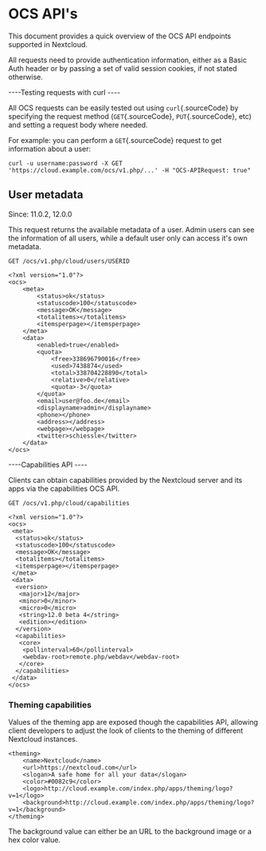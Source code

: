 OCS API's
=========

This document provides a quick overview of the OCS API endpoints
supported in Nextcloud.

All requests need to provide authentication information, either as a
Basic Auth header or by passing a set of valid session cookies, if not
stated otherwise.

----Testing requests with curl ----

All OCS requests can be easily tested out using `curl`{.sourceCode} by
specifying the request method (`GET`{.sourceCode}, `PUT`{.sourceCode},
etc) and setting a request body where needed.

For example: you can perform a `GET`{.sourceCode} request to get
information about a user:

``` {.sourceCode .bash}
curl -u username:password -X GET 'https://cloud.example.com/ocs/v1.php/...' -H "OCS-APIRequest: true"
```

User metadata
-------------

Since: 11.0.2, 12.0.0

This request returns the available metadata of a user. Admin users can
see the information of all users, while a default user only can access
it's own metadata.

``` {.sourceCode .}
GET /ocs/v1.php/cloud/users/USERID
```

``` {.sourceCode .xml}
<?xml version="1.0"?>
<ocs>
    <meta>
        <status>ok</status>
        <statuscode>100</statuscode>
        <message>OK</message>
        <totalitems></totalitems>
        <itemsperpage></itemsperpage>
    </meta>
    <data>
        <enabled>true</enabled>
        <quota>
            <free>338696790016</free>
            <used>7438874</used>
            <total>338704228890</total>
            <relative>0</relative>
            <quota>-3</quota>
        </quota>
        <email>user@foo.de</email>
        <displayname>admin</displayname>
        <phone></phone>
        <address></address>
        <webpage></webpage>
        <twitter>schiessle</twitter>
    </data>
</ocs>
```

----Capabilities API ----

Clients can obtain capabilities provided by the Nextcloud server and its
apps via the capabilities OCS API.

``` {.sourceCode .}
GET /ocs/v1.php/cloud/capabilities
```

``` {.sourceCode .xml}
<?xml version="1.0"?>
<ocs>
 <meta>
  <status>ok</status>
  <statuscode>100</statuscode>
  <message>OK</message>
  <totalitems></totalitems>
  <itemsperpage></itemsperpage>
 </meta>
 <data>
  <version>
   <major>12</major>
   <minor>0</minor>
   <micro>0</micro>
   <string>12.0 beta 4</string>
   <edition></edition>
  </version>
  <capabilities>
   <core>
    <pollinterval>60</pollinterval>
    <webdav-root>remote.php/webdav</webdav-root>
   </core>
  </capabilities>
 </data>
</ocs>
```

### Theming capabilities

Values of the theming app are exposed though the capabilities API,
allowing client developers to adjust the look of clients to the theming
of different Nextcloud instances.

``` {.sourceCode .xml}
<theming>
    <name>Nextcloud</name>
    <url>https://nextcloud.com</url>
    <slogan>A safe home for all your data</slogan>
    <color>#0082c9</color>
    <logo>http://cloud.example.com/index.php/apps/theming/logo?v=1</logo>
    <background>http://cloud.example.com/index.php/apps/theming/logo?v=1</background>
</theming>
```

The background value can either be an URL to the background image or a
hex color value.
